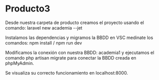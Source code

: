 # Producto3

Desde nuestra carpeta de producto creamos el proyecto usando el comando: 
 laravel new academia --jet
 
Instalamos las dependencias y migramos la BBDD en VSC medinate los comandos: 
 npm install / 
 npm run dev

Modificamos la conexión con nuestra BBDD: academia1 y ejecutamos el comando 
 php artisan migrate para conectar la BBDD creada en phpMyAdmin.
 
Se visualiza su correcto funcionamiento en localhost:8000.
 

 
